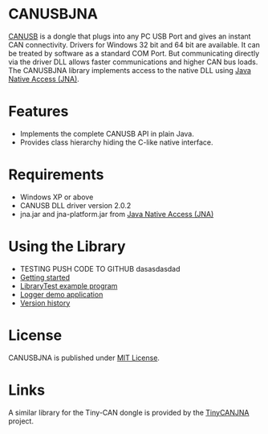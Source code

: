 CANUSBJNA
=========

[CANUSB](http://www.canusb.com/) is a dongle that plugs into any PC USB Port and gives an instant CAN connectivity. Drivers for Windows 32 bit and 64 bit are available. It can be treated by software as a standard COM Port. But communicating directly via the driver DLL allows faster communications and higher CAN bus loads. The CANUSBJNA library implements access to the native DLL using [Java Native Access (JNA)](https://github.com/twall/jna).

Features
========

* Implements the complete CANUSB API in plain Java.
* Provides class hierarchy hiding the C-like native interface.

Requirements
============

* Windows XP or above
* CANUSB DLL driver version 2.0.2
* jna.jar and jna-platform.jar from [Java Native Access (JNA)](https://github.com/twall/jna)

Using the Library
=================
* TESTING PUSH CODE TO GITHUB dasasdasdad
* [Getting started](https://github.com/HardwareSpielerei/CANUSBJNA/wiki/Getting-Started)
* [LibraryTest example program](https://github.com/HardwareSpielerei/CANUSBJNA/wiki/LibraryTest-example-program)
* [Logger demo application](https://github.com/HardwareSpielerei/CANUSBJNA/wiki/Logger-demo-application)
* [Version history](https://github.com/HardwareSpielerei/CANUSBJNA/wiki/Version-history)

License
=======

CANUSBJNA is published under [MIT License](http://choosealicense.com/licenses/mit/).

Links
=======

A similar library for the Tiny-CAN dongle is provided by the [TinyCANJNA](http://github.com/HardwareSpielerei/TinyCANJNA) project.
